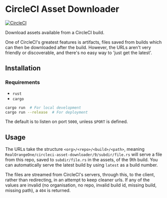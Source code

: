 # CircleCI Asset Downloader

[![CircleCI](https://circleci.com/gh/RealOrangeOne/circleci-asset-downloader.svg?style=svg)](https://circleci.com/gh/RealOrangeOne/circleci-asset-downloader)

Download assets available from a CircleCI build.

One of CircleCI's greatest features is artifacts, files saved from builds which can then be downloaded after the build. However, the URLs aren't very friendly or discoverable, and there's no easy way to 'just get the latest'.

## Installation
### Requirements
- `rust`
- `cargo`

```bash
cargo run  # For local development
cargo run --release  # For deployment
```

The default is to listen on port `5000`, unless `$PORT` is defined.

## Usage
The URLs take the structure `<org>/<repo>/<build>/<path>`, meaning `RealOrangeOne/circleci-asset-downloader/9/subdir/file.rs` will serve a file from this repo, saved to `subdir/file.rs` in the assets, of the 9th build. You can automatically serve the latest build by using `latest` as a build number.

The files are streamed from CircleCI's servers, through this, to the client, rather than redirecting, in an attempt to keep cleaner urls. If any of the values are invalid (no organisation, no repo, invalid build id, missing build, missing path), a `404` is returned.

